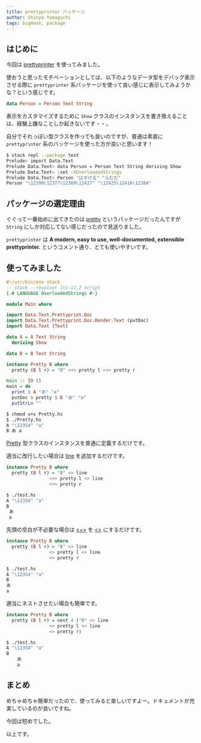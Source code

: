 ```yaml
---
title: prettyprinter パッケージ
author: Shinya Yamaguchi
tags: bigmoon, package
---
```


## はじめに

今回は [prettyprinter](https://www.stackage.org/package/prettyprinter) を使ってみました。

使おうと思ったモチベーションとしては、以下のようなデータ型をデバッグ表示させる際に `prettyprinter` 系パッケージを使って良い感じに表示してみようかな？という感じです。

```hs
data Person = Person Text String
```

表示をカスタマイズするために `Show` クラスのインスタンスを書き換えることは、経験上嫌なことしか起きないです・・。

自分でそれっぽい型クラスを作っても良いのですが、普通は素直に `prettyprinter` 系のパッケージを使った方が良いと思います！

```sh
$ stack repl --package text
Prelude> import Data.Text
Prelude Data.Text> data Person = Person Text String deriving Show
Prelude Data.Text> :set -XOverloadedStrings
Prelude Data.Text> Person "はすける" "らむだ"
Person "\12399\12377\12369\12427" "\12425\12416\12384"
```

<!--more-->

## パッケージの選定理由

ぐぐって一番始めに出てきたのは [pretty](https://github.com/haskell/pretty) というパッケージだったんですが `String` にしか対応してない感じだったので見送りました。

`prettyprinter` は **A modern, easy to use, well-documented, extensible prettyprinter.** というコメント通り、とても使いやすいです。

## 使ってみました

```hs
#!/usr/bin/env stack
-- stack --resolver lts-11.2 script
{-# LANGUAGE OverloadedStrings #-}

module Main where

import Data.Text.Prettyprint.Doc
import Data.Text.Prettyprint.Doc.Render.Text (putDoc)
import Data.Text (Text)

data A = A Text String
  deriving Show

data B = B Text String

instance Pretty B where
  pretty (B l r) = "B" <+> pretty l <+> pretty r

main :: IO ()
main = do
  print $ A "あ" "a"
  putDoc $ pretty $ B "あ" "a"
  putStrLn ""
```

```sh
$ chmod u+x Pretty.hs
$ ./Pretty.hs
A "\12354" "a"
B あ a
```

[Pretty](https://www.stackage.org/haddock/lts-11.2/prettyprinter-1.2.0.1/Data-Text-Prettyprint-Doc.html#t:Pretty) 型クラスのインスタンスを普通に定義するだけです。

適当に改行したい場合は [line](https://www.stackage.org/haddock/lts-11.2/prettyprinter-1.2.0.1/Data-Text-Prettyprint-Doc.html#v:line) を追加するだけです。

```hs
instance Pretty B where
  pretty (B l r) = "B" <> line
                <+> pretty l <> line
                <+> pretty r
```

```sh
$ ./test.hs
A "\12354" "a"
B
 あ
 a
```

先頭の空白が不必要な場合は [<+>](https://www.stackage.org/haddock/lts-11.2/prettyprinter-1.2.0.1/Data-Text-Prettyprint-Doc.html#v:-60--43--62-) を [<>](https://www.stackage.org/haddock/lts-11.2/prettyprinter-1.2.0.1/Data-Text-Prettyprint-Doc.html#v:-60--62-) にするだけです。

```hs
instance Pretty B where
  pretty (B l r) = "B" <> line
                <> pretty l <> line
                <> pretty r
```

```sh
$ ./test.hs
A "\12354" "a"
B
あ
a
```

適当にネストさせたい場合も簡単です。

```hs
instance Pretty B where
  pretty (B l r) = nest 4 ("B" <> line
                <> pretty l <> line
                <> pretty r)
```

```sh
$ ./test.hs
A "\12354" "a"
B
    あ
    a
```

## まとめ

めちゃめちゃ簡単だったので、使ってみると楽しいですよー。ドキュメントが充実しているのが良いですね。

今回は短めでした。

以上です。